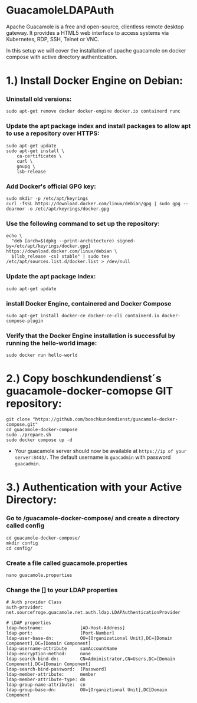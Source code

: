 # GuacamoleLDAPAuth

Apache Guacamole is a free and open-source, clientless remote desktop gateway. 
It provides a HTML5 web interface to access systems via Kubernetes, RDP, SSH, Telnet or VNC.

In this setup we will cover the installation of apache guacamole on docker compose with active directory authentication.

# 1.) Install Docker Engine on Debian:

### Uninstall old versions: 
```
sudo apt-get remove docker docker-engine docker.io containerd runc
```
### Update the apt package index and install packages to allow apt to use a repository over HTTPS:
```
sudo apt-get update
sudo apt-get install \
    ca-certificates \
    curl \
    gnupg \
    lsb-release
```
### Add Docker's official GPG key:
```
sudo mkdir -p /etc/apt/keyrings
curl -fsSL https://download.docker.com/linux/debian/gpg | sudo gpg --dearmor -o /etc/apt/keyrings/docker.gpg
```
### Use the following command to set up the repository:
```
echo \
  "deb [arch=$(dpkg --print-architecture) signed-by=/etc/apt/keyrings/docker.gpg] https://download.docker.com/linux/debian \
  $(lsb_release -cs) stable" | sudo tee /etc/apt/sources.list.d/docker.list > /dev/null
```
### Update the apt package index:
```
sudo apt-get update
```
### install Docker Engine, containered and Docker Compose
```
sudo apt-get install docker-ce docker-ce-cli containerd.io docker-compose-plugin
```
### Verify that the Docker Engine installation is successful by running the hello-world image:
```
sudo docker run hello-world
```

# 2.) Copy boschkundendienst´s guacamole-docker-comopse GIT repository:
```
git clone "https://github.com/boschkundendienst/guacamole-docker-compose.git"
cd guacamole-docker-compose
sudo ./prepare.sh
sudo docker compose up -d
```
* Your guacamole server should now be available at ```https://ip of your server:8443/```. 
The default username is ```guacadmin``` with password ```guacadmin```.

# 3.) Authentication with your Active Directory:

### Go to /guacamole-docker-compose/ and create a directory called config
```
cd guacamole-docker-compose/ 
mkdir config
cd config/
```
### Create a file called guacamole.properties
```
nano guacamole.properties
```
### Change the [] to your LDAP properties
```
# Auth provider Class
auth-provider: net.sourcefroge.guacamole.net.auth.ldap.LDAPAuthenticationProvider

# LDAP properties
ldap-hostname:              [AD-Host-Address]
ldap-port:                  [Port-Number]
ldap-user-base-dn:          OU=[Organizational Unit],DC=[Domain Component],DC=[Domain Component]
ldap-username-attribute     samAccountName
ldap-encryption-method:     none
ldap-search-bind-dn:        CN=Administrator,CN=Users,DC=[Domain Component],DC=[Domain Component]
ldap-search-bind-password:  [Password]
ldap-member-attribute:      member
ldap-member-attribute-type: dn
ldap-group-name-attribute:  cn
ldap-group-base-dn:         OU=[Organiztional Unit],DC[Domain Component

